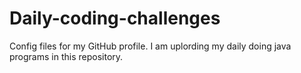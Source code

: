 # Daily-coding-challenges
Config files for my GitHub profile.
I am uplording my daily doing java programs in this repository.
